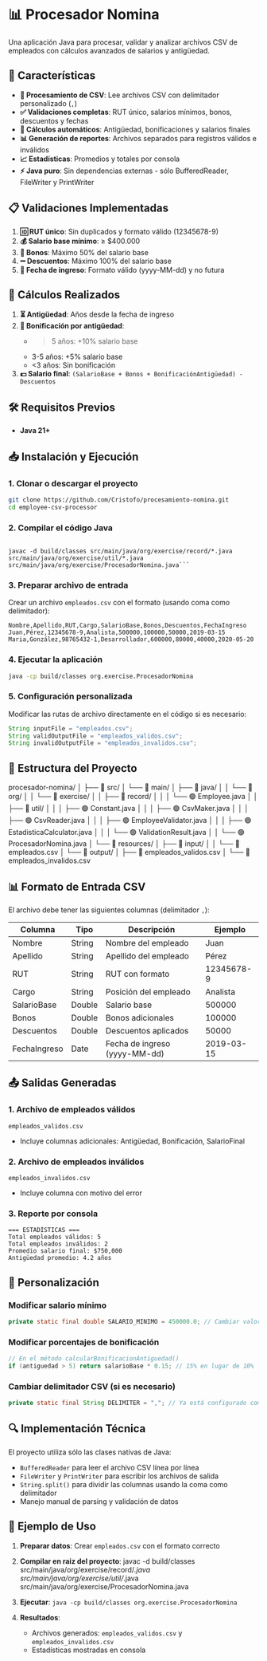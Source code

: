 # 📊 Procesador Nomina

Una aplicación Java para procesar, validar y analizar archivos CSV de empleados con cálculos avanzados de salarios y antigüedad.

## 🚀 Características

- **📁 Procesamiento de CSV**: Lee archivos CSV con delimitador personalizado (`,`)
- **✅ Validaciones completas**: RUT único, salarios mínimos, bonos, descuentos y fechas
- **🧮 Cálculos automáticos**: Antigüedad, bonificaciones y salarios finales
- **📊 Generación de reportes**: Archivos separados para registros válidos e inválidos
- **📈 Estadísticas**: Promedios y totales por consola
- **⚡ Java puro**: Sin dependencias externas - sólo BufferedReader, FileWriter y PrintWriter

## 📋 Validaciones Implementadas

1. **🆔 RUT único**: Sin duplicados y formato válido (12345678-9)
2. **💰 Salario base mínimo**: ≥ $400.000
3. **🎁 Bonos**: Máximo 50% del salario base
4. **➖ Descuentos**: Máximo 100% del salario base
5. **📅 Fecha de ingreso**: Formato válido (yyyy-MM-dd) y no futura

## 🧮 Cálculos Realizados

1. **⏳ Antigüedad**: Años desde la fecha de ingreso
2. **🎯 Bonificación por antigüedad**:
   - >5 años: +10% salario base
   - 3-5 años: +5% salario base
   - <3 años: Sin bonificación
3. **💵 Salario final**: `(SalarioBase + Bonos + BonificaciónAntigüedad) - Descuentos`

## 🛠️ Requisitos Previos

- **Java 21+**

## 📥 Instalación y Ejecución

### 1. Clonar o descargar el proyecto

```bash
git clone https://github.com/Cristofo/procesamiento-nomina.git
cd employee-csv-processor
```

### 2. Compilar el código Java

```utilizando powerSHell de windows, estando en la raiz del proyecto C://.../procesamiento-nomina

javac -d build/classes src/main/java/org/exercise/record/*.java src/main/java/org/exercise/util/*.java src/main/java/org/exercise/ProcesadorNomina.java```
```

### 3. Preparar archivo de entrada

Crear un archivo `empleados.csv` con el formato (usando coma como delimitador):

```csv
Nombre,Apellido,RUT,Cargo,SalarioBase,Bonos,Descuentos,FechaIngreso
Juan,Pérez,12345678-9,Analista,500000,100000,50000,2019-03-15
Maria,González,98765432-1,Desarrollador,600000,80000,40000,2020-05-20
```

### 4. Ejecutar la aplicación

```bash
java -cp build/classes org.exercise.ProcesadorNomina
```

### 5. Configuración personalizada

Modificar las rutas de archivo directamente en el código si es necesario:

```java
String inputFile = "empleados.csv";
String validOutputFile = "empleados_validos.csv";
String invalidOutputFile = "empleados_invalidos.csv";
```

## 📁 Estructura del Proyecto

procesador-nomina/
│
├── 📁 src/
│   └── 📁 main/
│       ├── 📁 java/
│       │   └── 📁 org/
│       │       └── 📁 exercise/
│       │           ├── 📁 record/
│       │           │   └── 🟢 Employee.java
│       │           ├── 📁 util/
│       │           │   ├── 🟢 Constant.java
│       │           │   ├── 🟢 CsvMaker.java
│       │           │   ├── 🟢 CsvReader.java
│       │           │   ├── 🟢 EmployeeValidator.java
│       │           │   ├── 🟢 EstadisticaCalculator.java
│       │           │   └── 🟢 ValidationResult.java
│       │           └── 🟢 ProcesadorNomina.java
│       └── 📁 resources/
│           ├── 📁 input/
│           │   └── 📄 empleados.csv
│           └── 📁 output/
│               ├── 📄 empleados_validos.csv
│               └── 📄 empleados_invalidos.csv


## 📊 Formato de Entrada CSV

El archivo debe tener las siguientes columnas (delimitador `,`):

| Columna | Tipo | Descripción | Ejemplo |
|---------|------|-------------|---------|
| Nombre | String | Nombre del empleado | Juan |
| Apellido | String | Apellido del empleado | Pérez |
| RUT | String | RUT con formato | 12345678-9 |
| Cargo | String | Posición del empleado | Analista |
| SalarioBase | Double | Salario base | 500000 |
| Bonos | Double | Bonos adicionales | 100000 |
| Descuentos | Double | Descuentos aplicados | 50000 |
| FechaIngreso | Date | Fecha de ingreso (yyyy-MM-dd) | 2019-03-15 |

## 📤 Salidas Generadas

### 1. Archivo de empleados válidos
`empleados_validos.csv`
- Incluye columnas adicionales: Antigüedad, Bonificación, SalarioFinal

### 2. Archivo de empleados inválidos  
`empleados_invalidos.csv`
- Incluye columna con motivo del error

### 3. Reporte por consola
```
=== ESTADÍSTICAS ===
Total empleados válidos: 5
Total empleados inválidos: 2
Promedio salario final: $750,000
Antigüedad promedio: 4.2 años
```

## 🎨 Personalización

### Modificar salario mínimo
```java
private static final double SALARIO_MINIMO = 450000.0; // Cambiar valor
```

### Modificar porcentajes de bonificación
```java
// En el método calcularBonificacionAntiguedad()
if (antiguedad > 5) return salarioBase * 0.15; // 15% en lugar de 10%
```

### Cambiar delimitador CSV (si es necesario)
```java
private static final String DELIMITER = ","; // Ya está configurado como coma
```

## 🔍 Implementación Técnica

El proyecto utiliza sólo las clases nativas de Java:
- `BufferedReader` para leer el archivo CSV línea por línea
- `FileWriter` y `PrintWriter` para escribir los archivos de salida
- `String.split()` para dividir las columnas usando la coma como delimitador
- Manejo manual de parsing y validación de datos

## 📝 Ejemplo de Uso

1. **Preparar datos**: Crear `empleados.csv` con el formato correcto
2. **Compilar en raiz del proyecto**: javac -d build/classes src/main/java/org/exercise/record/*.java src/main/java/org/exercise/util/*.java src/main/java/org/exercise/ProcesadorNomina.java

3. **Ejecutar**: `java -cp build/classes org.exercise.ProcesadorNomina`
4. **Resultados**: 
   - Archivos generados: `empleados_validos.csv` y `empleados_invalidos.csv`
   - Estadísticas mostradas en consola

